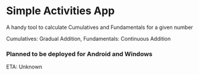 # Simple Activities App

A handy tool to calculate Cumulatives and Fundamentals for a given number

Cumulatives: Gradual Addition, Fundamentals: Continuous Addition

### Planned to be deployed for Android and Windows
ETA: Unknown
